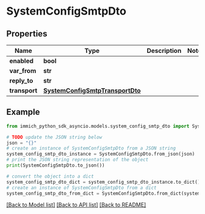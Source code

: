 # SystemConfigSmtpDto


## Properties

Name | Type | Description | Notes
------------ | ------------- | ------------- | -------------
**enabled** | **bool** |  | 
**var_from** | **str** |  | 
**reply_to** | **str** |  | 
**transport** | [**SystemConfigSmtpTransportDto**](SystemConfigSmtpTransportDto.md) |  | 

## Example

```python
from immich_python_sdk_asyncio.models.system_config_smtp_dto import SystemConfigSmtpDto

# TODO update the JSON string below
json = "{}"
# create an instance of SystemConfigSmtpDto from a JSON string
system_config_smtp_dto_instance = SystemConfigSmtpDto.from_json(json)
# print the JSON string representation of the object
print(SystemConfigSmtpDto.to_json())

# convert the object into a dict
system_config_smtp_dto_dict = system_config_smtp_dto_instance.to_dict()
# create an instance of SystemConfigSmtpDto from a dict
system_config_smtp_dto_from_dict = SystemConfigSmtpDto.from_dict(system_config_smtp_dto_dict)
```
[[Back to Model list]](../README.md#documentation-for-models) [[Back to API list]](../README.md#documentation-for-api-endpoints) [[Back to README]](../README.md)


